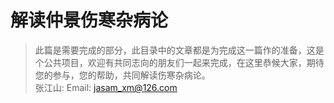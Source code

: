 解读仲景伤寒杂病论
===========
>此篇是需要完成的部分，此目录中的文章都是为完成这一篇作的准备，这是个公共项目，欢迎有共同志向的朋友们一起来完成，在这里恭候大家，期待您的参与，您的帮助，共同解读伤寒杂病论。  
张江山: Email: jasam_xm@126.com

